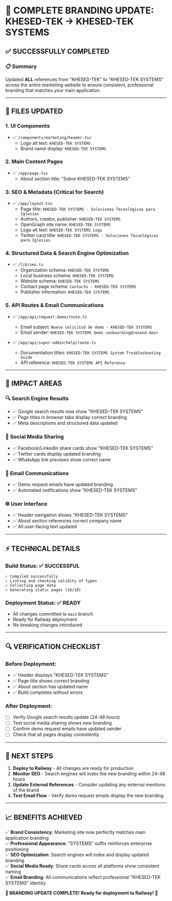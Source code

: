 # 🎯 COMPLETE BRANDING UPDATE: KHESED-TEK → KHESED-TEK SYSTEMS

## ✅ SUCCESSFULLY COMPLETED

### 📋 Summary
Updated **ALL** references from "KHESED-TEK" to "KHESED-TEK SYSTEMS" across the entire marketing website to ensure consistent, professional branding that matches your main application.

---

## 🔄 FILES UPDATED

### 1. **UI Components** 
- ✅ `/components/marketing/header.tsx`
  - Logo alt text: `KHESED-TEK SYSTEMS`
  - Brand name display: `KHESED-TEK SYSTEMS`

### 2. **Main Content Pages**
- ✅ `/app/page.tsx`
  - About section title: "Sobre KHESED-TEK SYSTEMS"

### 3. **SEO & Metadata (Critical for Search)**
- ✅ `/app/layout.tsx`
  - Page title: `KHESED-TEK SYSTEMS - Soluciones Tecnológicas para Iglesias`
  - Authors, creator, publisher: `KHESED-TEK SYSTEMS`
  - OpenGraph site name: `KHESED-TEK SYSTEMS`  
  - Logo alt text: `KHESED-TEK SYSTEMS Logo`
  - Twitter card title: `KHESED-TEK SYSTEMS - Soluciones Tecnológicas para Iglesias`

### 4. **Structured Data & Search Engine Optimization**
- ✅ `/lib/seo.ts` 
  - Organization schema: `KHESED-TEK SYSTEMS`
  - Local business schema: `KHESED-TEK SYSTEMS`
  - Website schema: `KHESED-TEK SYSTEMS`
  - Contact page schema: `Contacto - KHESED-TEK SYSTEMS`
  - Publisher information: `KHESED-TEK SYSTEMS`

### 5. **API Routes & Email Communications**
- ✅ `/app/api/request-demo/route.ts`
  - Email subject: `Nueva solicitud de demo - KHESED-TEK SYSTEMS`
  - Email sender: `KHESED-TEK SYSTEMS Demo <onboarding@resend.dev>`

- ✅ `/app/api/super-admin/help/route.ts`
  - Documentation titles: `KHESED-TEK SYSTEMS System Troubleshooting Guide`
  - API reference: `KHESED-TEK SYSTEMS API Reference`

---

## 🎯 IMPACT AREAS

### 🔍 **Search Engine Results**
- ✅ Google search results now show "KHESED-TEK SYSTEMS"
- ✅ Page titles in browser tabs display correct branding
- ✅ Meta descriptions and structured data updated

### 📱 **Social Media Sharing**
- ✅ Facebook/LinkedIn share cards show "KHESED-TEK SYSTEMS"
- ✅ Twitter cards display updated branding
- ✅ WhatsApp link previews show correct name

### 📧 **Email Communications**
- ✅ Demo request emails have updated branding
- ✅ Automated notifications show "KHESED-TEK SYSTEMS"

### 🌐 **User Interface**
- ✅ Header navigation shows "KHESED-TEK SYSTEMS"
- ✅ About section references correct company name
- ✅ All user-facing text updated

---

## ⚡ TECHNICAL DETAILS

### Build Status: ✅ SUCCESSFUL
```
✓ Compiled successfully
✓ Linting and checking validity of types
✓ Collecting page data
✓ Generating static pages (18/18)
```

### Deployment Status: ✅ READY
- All changes committed to `main` branch
- Ready for Railway deployment
- No breaking changes introduced

---

## 🔍 VERIFICATION CHECKLIST

### Before Deployment:
- ✅ Header displays "KHESED-TEK SYSTEMS"
- ✅ Page title shows correct branding
- ✅ About section has updated name
- ✅ Build completes without errors

### After Deployment:
- [ ] Verify Google search results update (24-48 hours)
- [ ] Test social media sharing shows new branding
- [ ] Confirm demo request emails have updated sender
- [ ] Check that all pages display consistently

---

## 🚀 NEXT STEPS

1. **Deploy to Railway** - All changes are ready for production
2. **Monitor SEO** - Search engines will index the new branding within 24-48 hours
3. **Update External References** - Consider updating any external mentions of the brand
4. **Test Email Flow** - Verify demo request emails display the new branding

---

## 📈 BENEFITS ACHIEVED

✅ **Brand Consistency**: Marketing site now perfectly matches main application branding  
✅ **Professional Appearance**: "SYSTEMS" suffix reinforces enterprise positioning  
✅ **SEO Optimization**: Search engines will index and display updated branding  
✅ **Social Media Ready**: Share cards across all platforms show consistent naming  
✅ **Email Branding**: All communications reflect professional "KHESED-TEK SYSTEMS" identity  

**🎉 BRANDING UPDATE COMPLETE! Ready for deployment to Railway! 🚀**